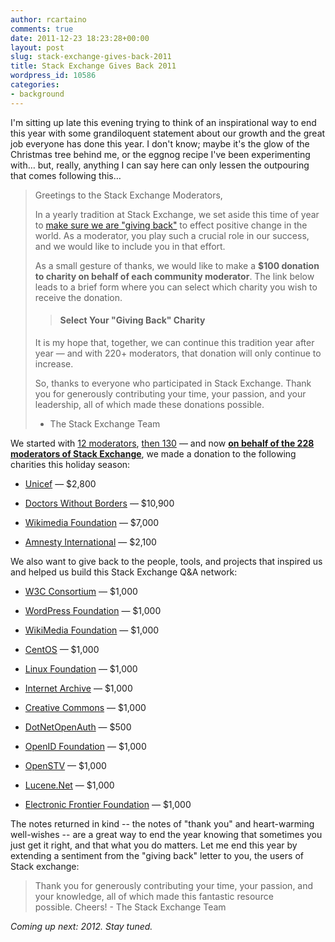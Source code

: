 ```yaml
---
author: rcartaino
comments: true
date: 2011-12-23 18:23:28+00:00
layout: post
slug: stack-exchange-gives-back-2011
title: Stack Exchange Gives Back 2011
wordpress_id: 10586
categories:
- background
---
```


I'm sitting up late this evening trying to think of an inspirational way to end this year with some grandiloquent statement about our growth and the great job everyone has done this year. I don't know; maybe it's the glow of the Christmas tree behind me, or the eggnog recipe I've been experimenting with… but, really, anything I can say here can only lessen the outpouring that comes following this…


<blockquote>Greetings to the Stack Exchange Moderators,

In a yearly tradition at Stack Exchange, we set aside this time of year to [make sure we are "giving back"](../2010/12/stack-overflow-gives-back-2010/) to effect positive change in the world. As a moderator, you play such a crucial role in our success, and we would like to include you in that effort.

As a small gesture of thanks, we would like to make a **$100 donation to charity on behalf of each community moderator**. The link below leads to a brief form where you can select which charity you wish to receive the donation.

> 
> #### ******Select Your "Giving Back" Charity******
> 
> 
It is my hope that, together, we can continue this tradition year after year — and with 220+ moderators, that donation will only continue to increase.

So, thanks to everyone who participated in Stack Exchange. Thank you for generously contributing your time, your passion, and your leadership, all of which made these donations possible.

- The Stack Exchange Team</blockquote>


We started with [12 moderators](http://blog.stackoverflow.com/2009/12/stack-overflow-gives-back/), [then 130](http://blog.stackoverflow.com/2010/12/stack-overflow-gives-back-2010/) — and now **[on behalf of the 228 moderators of Stack Exchange](http://stackexchange.com/about/moderators?by=users)**, we made a donation to the following charities this holiday season:



	
  * [Unicef](http://www.unicefusa.org/) — $2,800

	
  * [Doctors Without Borders](http://www.doctorswithoutborders.org/) — $10,900

	
  * [Wikimedia Foundation](http://wikimediafoundation.org/) — $7,000

	
  * [Amnesty International](http://www.amnesty.org/) — $2,100


We also want to give back to the people, tools, and projects that inspired us and helped us build this Stack Exchange Q&A network:

	
  * [W3C Consortium](http://www.w3.org/) — $1,000

	
  * [WordPress Foundation](http://wordpressfoundation.org/) — $1,000

	
  * [WikiMedia Foundation](http://wikimediafoundation.org/) — $1,000

	
  * [CentOS](http://www.centos.org/) — $1,000

	
  * [Linux Foundation](http://www.linuxfoundation.org/) — $1,000

	
  * [Internet Archive](http://www.archive.org/donate/) — $1,000

	
  * [Creative Commons](https://creativecommons.net/donate/) — $1,000

	
  * [DotNetOpenAuth](http://www.dotnetopenauth.net/) — $500

	
  * [OpenID Foundation](https://openid.net/) — $1,000

	
  * [OpenSTV](http://www.openstv.org/) — $1,000

	
  * [Lucene.Net](http://incubator.apache.org/lucene.net/) — $1,000

	
  * [Electronic Frontier Foundation](http://www.eff.org/) — $1,000


The notes returned in kind -- the notes of "thank you" and heart-warming well-wishes -- are a great way to end the year knowing that sometimes you just get it right, and that what you do matters. Let me end this year by extending a sentiment from the "giving back" letter to you, the users of Stack exchange:


<blockquote>Thank you for generously contributing your time, your passion, and your knowledge, all of which made this fantastic resource possible. Cheers! - The Stack Exchange Team</blockquote>


_Coming up next: 2012. Stay tuned._

